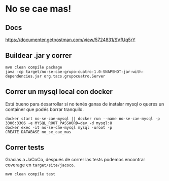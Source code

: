 # No se cae mas!
## Docs
https://documenter.getpostman.com/view/5724831/SVfUq5rY

## Buildear .jar y correr
```shell script
mvn clean compile package
java -cp target/no-se-cae-grupo-cuatro-1.0-SNAPSHOT-jar-with-dependencies.jar org.tacs.grupocuatro.Server
```

## Correr un mysql local con docker
Está bueno para desarrollar si no tenés ganas de instalar mysql o queres un container que podés borrar tranquilo.
```shell script
docker start no-se-cae-mysql || docker run --name no-se-cae-mysql -p 3306:3306 -e MYSQL_ROOT_PASSWORD=dev -d mysql:8
docker exec -it no-se-cae-mysql mysql -uroot -p
CREATE DATABASE no_se_cae_mas
```

## Correr tests
Gracias a JaCoCo, después de correr las tests podemos encontrar coverage en `target/site/jacoco`.
```shell script
mvn clean compile test
```